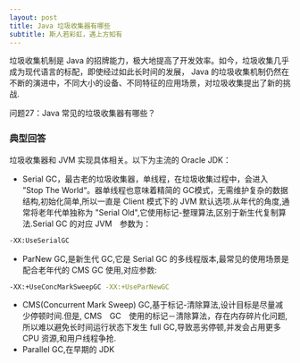 ```yaml
---
layout: post
title: Java 垃圾收集器有哪些
subtitle: 斯人若彩虹，遇上方知有
---
```

垃圾收集机制是 Java 的招牌能力，极大地提高了开发效率。如今，垃圾收集几乎成为现代语言的标配，即使经过如此长时间的发展， Java 的垃圾收集机制仍然在不断的演进中，不同大小的设备、不同特征的应用场景，对垃圾收集提出了新的挑战.

问题27：Java 常见的垃圾收集器有哪些？

### 典型回答
垃圾收集器和 JVM 实现具体相关。以下为主流的 Oracle JDK：
* Serial GC，最古老的垃圾收集器，单线程，在垃圾收集过程中，会进入 ”Stop The World“。器单线程也意味着精简的 GC模式，无需维护复杂的数据结构,初始化简单,所以一直是 Client 模式下的 JVM 默认选项.从年代的角度,通常将老年代单独称为 "Serial Old",它使用标记-整理算法,区别于新生代复制算法.Serial GC 的对应 JVM　参数为：

~~~　bash
-XX:UseSerialGC
~~~

* ParNew GC,是新生代 GC,它是 Serial GC 的多线程版本,最常见的使用场景是配合老年代的 CMS GC 使用,对应参数:

~~~ bash
-XX:+UseConcMarkSweepGC -XX:+UseParNewGC
~~~

* CMS(Concurrent Mark Sweep) GC,基于标记-清除算法,设计目标是尽量减少停顿时间.但是, CMS　GC　使用的标记－清除算法，存在内存碎片化问题,所以难以避免长时间运行状态下发生 full GC,导致恶劣停顿,并发会占用更多 CPU 资源,和用户线程争抢.
* Parallel GC,在早期的 JDK 